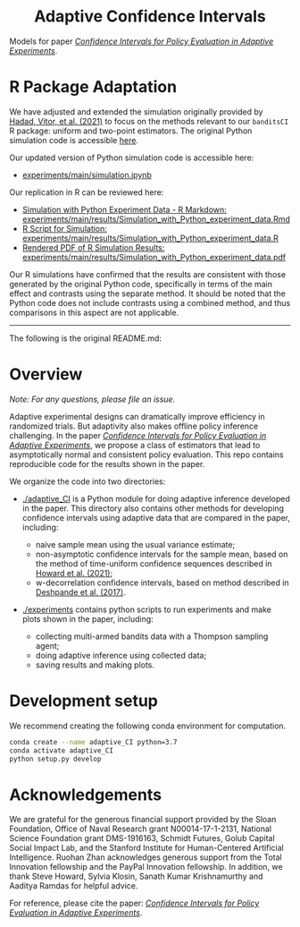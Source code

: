 <h1 align="center">Adaptive Confidence Intervals</h1>

Models for paper [_Confidence Intervals for Policy Evaluation in Adaptive Experiments_](https://arxiv.org/abs/1911.02768).

# R Package Adaptation

We have adjusted and extended the simulation originally provided by [Hadad, Vitor, et al. (2021)](https://arxiv.org/abs/1911.02768) to focus on the methods relevant to our `banditsCI` R package: uniform and two-point estimators. The original Python simulation code is accessible [here](https://github.com/gsbDBI/adaptive-confidence-intervals/blob/master/experiments/main/simulations.ipynb).

Our updated version of Python simulation code is accessible here:
- [experiments/main/simulation.ipynb](https://github.com/UChicago-pol-methods/adaptive-confidence-intervals/blob/non_contextual_replication/experiments/main/simulations.ipynb)

Our replication in R can be reviewed here:
- [Simulation with Python Experiment Data - R Markdown: experiments/main/results/Simulation_with_Python_experiment_data.Rmd](https://github.com/UChicago-pol-methods/adaptive-confidence-intervals/blob/non_contextual_replication/experiments/main/results/Simulation_with_Python_experiment_data.Rmd)
- [R Script for Simulation: experiments/main/results/Simulation_with_Python_experiment_data.R](https://github.com/UChicago-pol-methods/adaptive-confidence-intervals/blob/non_contextual_replication/experiments/main/results/Simulation_with_Python_experiment_data.R)
- [Rendered PDF of R Simulation Results: experiments/main/results/Simulation_with_Python_experiment_data.pdf](https://github.com/UChicago-pol-methods/adaptive-confidence-intervals/blob/non_contextual_replication/experiments/main/results/Simulation_with_Python_experiment_data.pdf)

Our R simulations have confirmed that the results are consistent with those generated by the original Python code, specifically in terms of the main effect and contrasts using the separate method. It should be noted that the Python code does not include contrasts using a combined method, and thus comparisons in this aspect are not applicable.

---------------------------------------------
The following is the original README.md:

# Overview

*Note: For any questions, please file an issue.*

Adaptive experimental designs can dramatically improve efficiency in randomized trials. But adaptivity also makes offline policy inference challenging. In the paper [_Confidence Intervals for Policy Evaluation in Adaptive Experiments_](https://arxiv.org/abs/1911.02768), we propose a class of estimators that lead to asymptotically normal and consistent policy evaluation. This repo contains reproducible code for the results shown in the paper. 

We organize the code into two directories:
- [./adaptive_CI](https://github.com/gsbDBI/adaptive-confidence-intervals/tree/master/adaptive_CI) is a Python module for doing adaptive inference developed in the paper. This directory also contains other methods for developing confidence intervals using adaptive data that are compared in the paper, including:
   - naive sample mean using the usual variance estimate;
   - non-asymptotic confidence intervals for the sample mean, based on the method of time-uniform confidence sequences described in [Howard et al. (2021)](https://arxiv.org/pdf/1810.08240.pdf);
   - w-decorrelation confidence intervals, based on method described in [Deshpande et al. (2017)](https://arxiv.org/pdf/1712.06695.pdf).

- [./experiments](https://github.com/gsbDBI/adaptive-confidence-intervals/tree/master/experiments) contains python scripts to run experiments and make plots shown in the paper, including:
   - collecting multi-armed bandits data with a Thompson sampling agent;
   - doing adaptive inference using collected data;
   - saving results and making plots. 

# Development setup

We recommend creating the following conda environment for computation.
```bash
conda create --name adaptive_CI python=3.7
conda activate adaptive_CI
python setup.py develop
```

# Acknowledgements
We are grateful for the generous financial support provided by the Sloan Foundation, Office of Naval Research grant N00014-17-1-2131, National Science Foundation grant DMS-1916163, Schmidt Futures, Golub Capital Social Impact Lab, and the Stanford Institute for Human-Centered Artificial Intelligence. Ruohan Zhan acknowledges generous support from the Total Innovation fellowship and the PayPal Innovation fellowship. In addition, we thank Steve Howard, Sylvia Klosin, Sanath Kumar Krishnamurthy and Aaditya Ramdas for helpful advice.

For reference, please cite the paper: [_Confidence Intervals for Policy Evaluation in Adaptive Experiments_](https://arxiv.org/abs/1911.02768).
